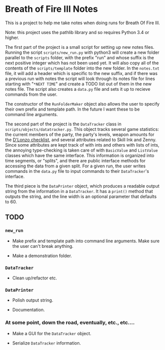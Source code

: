 # Breath of Fire III Notes

This is a project to help me take notes when doing runs for Breath Of Fire III.

Note: this project uses the pathlib library and so requires Python 3.4 or higher.

The first part of the project is a small script for setting up new notes files. 
Running the script `scripts/new_run.py` with python3 will create a new folder 
parallel to the `scripts` folder, with the prefix "run" and whose suffix is the 
next positive integer which has not been used yet. It will also copy all of the
contents of the `scripts/template` folder into the new folder. In the `notes.txt`
file, it will add a header which is specific to the new suffix, and if there was a
previous run with notes the script will look through its notes file for lines
starting with "`*NEXT TIME`" and create a TODO list out of them in the new notes
file. The script also creates a `data.py` file and sets it up to recieve commands
from the user.

The constructor of the `RunFolderMaker` object also allows the user to specify
their own prefix and template path. In the future I want these to be command
line arguments.

The second part of the project is the `DataTracker` class in 
`scripts/objects/datatracker.py`. This object tracks several game statistics: 
the current members of the party, the party's levels, weapon amounts for the 
[D'Lonzo checklist](https://bof.fandom.com/wiki/D%27Lonzo), and several attributes
related to Skill Ink and Zenny. Since some attributes are kept track of with ints 
and others with lists of ints, the annoying type-checking is taken care of with
`BasicValue` and `ListValue` classes which have the same interface. This information is organized into time segments, or "splits", and there are public interface methods
for accessing the data from a given split. For a given run, the user writes
commands in the `data.py` file to input commands to their `DataTracker`'s interface.

The third piece is the `DataPrinter` object, which produces a readable output string
from the information in a `DataTracker`. It has a `print()` method that outputs
the string, and the line width is an optional parameter that defaults to 60.

## TODO

### `new_run`

- Make prefix and template path into command line arguments. Make sure the user 
can't break anything.

- Make a demonstration folder.

### `DataTracker`

- Clean up/refactor etc.

### `DataPrinter`

- Polish output string.

- Documentation.

### At some point, down the road, eventually, etc., etc....

- Make a GUI for the `DataTracker` object.

- Serialize `DataTracker` information.
